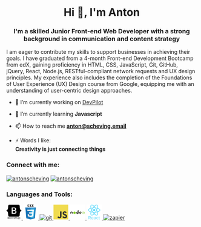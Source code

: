 <h1 align="center">Hi 👋, I'm Anton</h1>
<h3 align="center">I'm a skilled Junior Front-end Web Developer with a strong background in communication and content strategy</h3>

<p>I am eager to contribute my skills to support businesses in achieving their goals. I have graduated from a 4-month Front-end Development Bootcamp from edX, gaining proficiency in HTML, CSS, JavaScript, Git, GitHub, jQuery, React, Node.js, RESTful-compliant network requests and UX design principles. My experience also includes the completion of the Foundations of User Experience (UX) Design course from Google, equipping me with an understanding of user-centric design approaches.
</p>

- 🔭 I’m currently working on [DevPilot](https://github.com/AntonScheving/devpilot)

- 🌱 I’m currently learning **Javascript**

- 📫 How to reach me **anton@scheving.email**

- ⚡ Words I like: 
 <br>  **Creativity is just connecting things**

<h3 align="left">Connect with me:</h3>
<p align="left">
<a href="https://linkedin.com/in/antonscheving" target="blank"><img align="center" src="https://raw.githubusercontent.com/rahuldkjain/github-profile-readme-generator/master/src/images/icons/Social/linked-in-alt.svg" alt="antonscheving" height="30" width="40" /></a>
<a href="https://www.youtube.com/c/antonscheving" target="blank"><img align="center" src="https://raw.githubusercontent.com/rahuldkjain/github-profile-readme-generator/master/src/images/icons/Social/youtube.svg" alt="antonscheving" height="30" width="40" /></a>
</p>

<h3 align="left">Languages and Tools:</h3>
<p align="left"> <a href="https://getbootstrap.com" target="_blank" rel="noreferrer"> <img src="https://raw.githubusercontent.com/devicons/devicon/master/icons/bootstrap/bootstrap-plain-wordmark.svg" alt="bootstrap" width="40" height="40"/> </a> <a href="https://www.w3schools.com/css/" target="_blank" rel="noreferrer"> <img src="https://raw.githubusercontent.com/devicons/devicon/master/icons/css3/css3-original-wordmark.svg" alt="css3" width="40" height="40"/> </a> <a href="https://git-scm.com/" target="_blank" rel="noreferrer"> <img src="https://www.vectorlogo.zone/logos/git-scm/git-scm-icon.svg" alt="git" width="40" height="40"/> </a> <a href="https://developer.mozilla.org/en-US/docs/Web/JavaScript" target="_blank" rel="noreferrer"> <img src="https://raw.githubusercontent.com/devicons/devicon/master/icons/javascript/javascript-original.svg" alt="javascript" width="40" height="40"/> </a> <a href="https://nodejs.org" target="_blank" rel="noreferrer"> <img src="https://raw.githubusercontent.com/devicons/devicon/master/icons/nodejs/nodejs-original-wordmark.svg" alt="nodejs" width="40" height="40"/> </a> <a href="https://reactjs.org/" target="_blank" rel="noreferrer"> <img src="https://raw.githubusercontent.com/devicons/devicon/master/icons/react/react-original-wordmark.svg" alt="react" width="40" height="40"/> </a> <a href="https://zapier.com" target="_blank" rel="noreferrer"> <img src="https://www.vectorlogo.zone/logos/zapier/zapier-icon.svg" alt="zapier" width="40" height="40"/> </a> </p>
